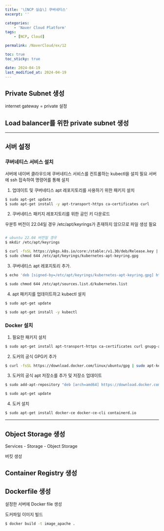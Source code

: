 ```yaml
---
title: '\[NCP 실습\] 쿠버네티스'
excerpt: ''

categories:
    - 'Naver Cloud Platform'
tags:
    - [NCP, Cloud]

permalink: /NaverCloud/ex/12

toc: true
toc_sticky: true

date: 2024-04-19
last_modified_at: 2024-04-19
---
```


## Private Subnet 생성

internet gateway = private 설정

## Load balancer를 위한 private subnet 생성

---

## 서버 설정

### 쿠버네티스 서비스 설치

서버에 네이버 클라우드에 쿠버네티스 서비스를 컨트롤하는 kubectl을 설치 필요
서버에 ssh 접속하여 명령어를 통해 설치

1. 업데이트 및 쿠버네티스 apt 레포지토리를 사용하기 위한 패키지 설치

```bash
$ sudo apt-get update
$ sudo apt-get install -y apt-transport-https ca-certificates curl
```

2. 쿠버네티스 패키지 레포지토리를 위한 공인 키 다운로드

우분투 버전이 22.04일 경우 /etc/apt/keyrings가 존재하지 않으므로 파일 생성 필요

```bash

# ubuntu 22.04 버전일 경우
$ mkdir /etc/apt/keyrings

$ curl -fsSL https://pkgs.k8s.io/core:/stable:/v1.30/deb/Release.key | sudo gpg --dearmor -o /etc/apt/keyrings/kubernetes-apt-keyring.gpg
$ sudo chmod 644 /etc/apt/keyrings/kubernetes-apt-keyring.gpg
```

3. 쿠버네티스 apt 레포지토리 추가.

```bash
$ echo 'deb [signed-by=/etc/apt/keyrings/kubernetes-apt-keyring.gpg] https://pkgs.k8s.io/core:/stable:/v1.30/deb/ /' | sudo tee /etc/apt/sources.list.d/kubernetes.list

$ sudo chmod 644 /etc/apt/sources.list.d/kubernetes.list
```

4. apt 패키지를 업데이트하고 kubectl 설치

```bash
$ sudo apt-get update

$ sudo apt-get install -y kubectl
```

### Docker 설치

1. 필요한 패키지 설치

```bash
$ sudo apt-get install apt-transport-https ca-certificates curl gnupg-agent software-properties-common
```

2. 도커의 공식 GPG키 추가

```bash
$ curl -fsSL https://download.docker.com/linux/ubuntu/gpg | sudo apt-key add -
```

3. 도커의 공식 apt 저장소를 추가 및 저장소 업데이트

```bash
$ sudo add-apt-repository "deb [arch=amd64] https://download.docker.com/linux/ubuntu $(lsb_release -cs) stable"

$ sudo apt-get update

```

4. 도커 설치

```bash
$ sudo apt-get install docker-ce docker-ce-cli containerd.io
```

---

## Object Storage 생성

Services - Storage - Object Storage

버킷 생성

## Container Registry 생성

## Dockerfile 생성

설정한 서버에 Docker file 생성

도커파일 이미지 빌드

```bash
$ docker build -t image_apache .

```
